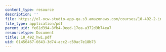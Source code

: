 ```yaml
---
content_type: resource
description: ''
file: https://ol-ocw-studio-app-qa.s3.amazonaws.com/courses/10-492-2-integrated-chemical-engineering-topics-i-introduction-to-biocatalysis-fall-2004/0145646766433d74acc2c59ac7e18b73_10_492_hw1.pdf
file_type: application/pdf
parent_uid: fe61d394-8fb4-9eed-17ea-a372d9b74ea7
resourcetype: Document
title: 10_492_hw1.pdf
uid: 01456467-6643-3d74-acc2-c59ac7e18b73
---
```

